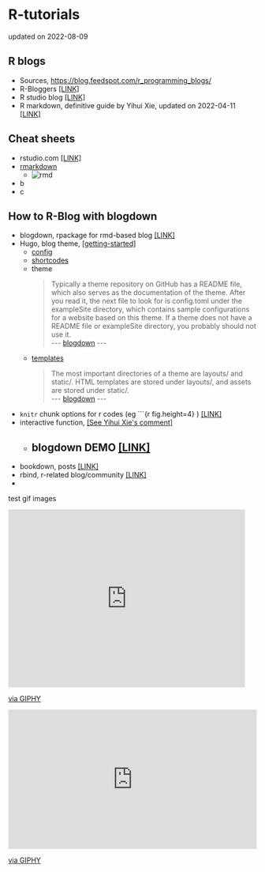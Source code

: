 # R-tutorials

updated on 2022-08-09



## R blogs
- Sources, https://blog.feedspot.com/r_programming_blogs/
- R-Bloggers [ [LINK] ](https://www.r-bloggers.com/)
- R studio blog [ [LINK] ](https://www.rstudio.com/blog/)
- R markdown, definitive guide by Yihui Xie, updated on 2022-04-11 [ [LINK] ](https://bookdown.org/yihui/rmarkdown/)



## Cheat sheets
- rstudio.com [ [LINK] ](https://www.rstudio.com/resources/cheatsheets/)
- [rmarkdown](https://raw.githubusercontent.com/rstudio/cheatsheets/main/rmarkdown.pdf)
  - ![rmd](https://raw.githubusercontent.com/rstudio/cheatsheets/main/pngs/rmarkdown.png)
- b
- c



## How to R-Blog with blogdown
- blogdown, rpackage for rmd-based blog [ [LINK] ](https://bookdown.org/yihui/blogdown/)
- Hugo, blog theme, [ [getting-started] ](https://gohugo.io/getting-started/)
  - [config](https://gohugo.io/getting-started/configuration/) 
  - [shortcodes](https://gohugo.io/content-management/shortcodes/) 
  - theme
    > Typically a theme repository on GitHub has a README file, which also serves as the documentation of the theme. After you read it, the next file to look for is config.toml under the exampleSite directory, which contains sample configurations for a website based on this theme. If a theme does not have a README file or exampleSite directory, you probably should not use it. <br> --- [blogdown](https://bookdown.org/yihui/blogdown/themes.html) ---
  - [templates](https://gohugo.io/templates/)
    > The most important directories of a theme are layouts/ and static/. HTML templates are stored under layouts/, and assets are stored under static/. <br> --- [blogdown](https://bookdown.org/yihui/blogdown/templates.html) ---
- `knitr` chunk options for r codes (eg ```{r fig.height=4} ) [ [LINK] ](https://yihui.org/knitr/options/)
- interactive function, [ [See Yihui Xie's comment] ](https://stackoverflow.com/questions/46136141/incorporating-interactive-shiny-apps-into-rmarkdown-document-for-blogdown-hugo-b)
  - blogdown DEMO [ [LINK] ](https://blogdown-demo.rbind.io/about/)
    - 
- bookdown, posts [ [LINK] ](https://bookdown.org/)
- rbind, r-related blog/community [ [LINK] ](https://github.com/rbind)
- 

test gif images

<iframe src="https://giphy.com/embed/lKXEBR8m1jWso" width="480" height="360" frameBorder="0" class="giphy-embed" allowFullScreen></iframe><p><a href="https://giphy.com/gifs/spongebob-squarepants-thinking-patrick-lKXEBR8m1jWso">via GIPHY</a></p>

<div style="width:100%;height:0;padding-bottom:56%;position:relative;"><iframe src="https://giphy.com/embed/xUOxf7XfmpxuSode1O" width="100%" height="100%" style="position:absolute" frameBorder="0" class="giphy-embed" allowFullScreen></iframe></div><p><a href="https://giphy.com/gifs/broadcity-comedy-central-season-4-xUOxf7XfmpxuSode1O">via GIPHY</a></p>
